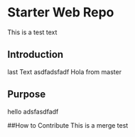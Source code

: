 # Starter Web Repo
This is a test text 

## Introduction
last Text 
asdfadsfadf
Hola from master

## Purpose
hello
adsfasdfadf

##How to Contribute
This is a merge test
